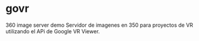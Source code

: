 # govr
360 image server demo
Servidor de imagenes en 350 para proyectos de VR utilizando el APi de Google VR Viewer.
